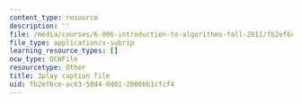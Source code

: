 ```yaml
---
content_type: resource
description: ''
file: /media/courses/6-006-introduction-to-algorithms-fall-2011/fb2ef6ceac6358d40d012000bb1cfcf4_r5pXu1PAUkI.srt
file_type: application/x-subrip
learning_resource_types: []
ocw_type: OCWFile
resourcetype: Other
title: 3play caption file
uid: fb2ef6ce-ac63-58d4-0d01-2000bb1cfcf4
---
```

